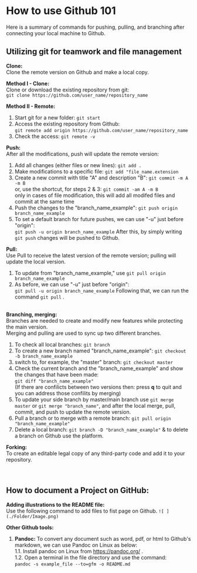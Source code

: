 # How to use Github 101 <br />
Here is a summary of commands for pushing, pulling, and branching after connecting your local machine to Github. <br />
## Utilizing git for teamwork and file management
**Clone:** <br />
Clone the remote version on Github and make a local copy. <br />

**Method I - Clone:** <br />
Clone or download the existing repository from git: <br />
``` git clone https://github.com/user_name/repository_name ```<br />

**Method II - Remote:** <br />
1. Start git for a new folder: ``` git start ```  <br />
2. Access the existing repository from Github: <br />
``` git remote add origin https://github.com/user_name/repository_name ``` <br />
3. Check the access: ``` git remote -v ``` <br />

**Push:** <br />
After all the modifications, push will update the remote version: <br />
1. Add all changes (either files or new lines): ```git add .``` <br />
2. Make modifications to a specific file: ``` git add "file_name.extension ``` <br />
3. Create a new commit with title "A" and description "B": ``` git commit -m A -m B ``` <br />
   or, use the shortcut, for steps 2 & 3: ``` git commit -am A -m B ``` <br />
   only in cases of file modification, this will add all modifed files and commit at the same time <br />
4. Push the changes to the "branch_name_example": ``` git push origin branch_name_example ``` <br />
5. To set a default branch for future pushes, we can use "-u" just before "origin": <br />
   ``` git push -u origin branch_name_example ``` After this, by simply writing  ``` git push ``` changes will be pushed to Github. <br />

**Pull:** <br />
Use Pull to receive the latest version of the remote version; pulling will update the local version. <br />
1. To update from "branch_name_example," use ``` git pull origin branch_name_example ``` <br />
2. As before, we can use "-u" just before "origin": <br />
``` git pull -u origin branch_name_example ``` Following that, we can run the command ``` git pull ``` . <br /> 

**Branching, merging:** <br />
Branches are needed to create and modify new features while protecting the main version.  <br />
Merging and pulling are used to sync up two different branches. <br />

1. To check all local branches: ``` git branch ``` <br />
2. To create a new branch named "branch_name_example": ``` git checkout -b branch_name_example ``` <br />
3. switch to, for example, the "master" branch: ``` git checkout master ``` <br />
4. Check the current branch and the "branch_name_example" and show the changes that have been made: <br />
``` git diff "branch_name_example" ``` <br />
   (If there are confilicts between two versions then: press **q** to quit and you can address those confilits by merging) <br />
5. To update your side branch by master/main branch use ``` git merge master ``` or ``` git merge "branch_name" ```, and after the local merge, pull, commit, and push to update the remote version. <br />
6. Pull a branch or to merge with a remote branch: ``` git pull origin "branch_name_example" ``` <br />
7. Delete a local branch: ``` git branch -D "branch_name_example" ``` & to delete a branch on Github use the platform. <br />

**Forking:** <br />
To create an editable legal copy of any third-party code and add it to your repository. <br />
<br />
<br />

## How to document a Project on GitHub: <br />

**Adding illustrations to the README file:** <br />
Use the following command to add files to fist page on Github.  ``` ![ ](./Folder/Image.png) ``` <br />

**Other Github tools:** <br />

1. **Pandoc:** To convert any document such as word, pdf, or html to Github's markdown, we can use Pandoc on Linux as below: <br />
   1.1. Install pandoc on Linux from https://pandoc.org/ . <br />
   1.2. Open a terminal in the file directory and use the command:  <br />
      ``` pandoc -s example_file --to=gfm -o README.md ``` <br />
